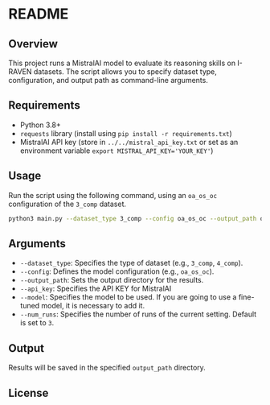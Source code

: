 # README

## Overview
This project runs a MistralAI model to evaluate its reasoning skills on I-RAVEN datasets. The script allows you to specify dataset type, configuration, and output path as command-line arguments.

## Requirements
- Python 3.8+
- `requests` library (install using `pip install -r requirements.txt`)
- MistralAI API key (store in `../../mistral_api_key.txt` or set as an environment variable `export MISTRAL_API_KEY='YOUR_KEY'`)

## Usage
Run the script using the following command, using an `oa_os_oc` configuration of the `3_comp` dataset.
```sh
python3 main.py --dataset_type 3_comp --config oa_os_oc --output_path output/3_comp/
```

## Arguments
- `--dataset_type`: Specifies the type of dataset (e.g., `3_comp`, `4_comp`).
- `--config`: Defines the model configuration (e.g., `oa_os_oc`). 
- `--output_path`: Sets the output directory for the results.
- `--api_key`: Specifies the API KEY for MistralAI 
- `--model`: Specifies the model to be used. If you are going to use a fine-tuned model, it is necessary to add it. 
- `--num_runs`: Specifies the number of runs of the current setting. Default is set to `3`. 

## Output
Results will be saved in the specified `output_path` directory.

## License


